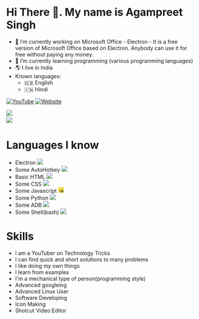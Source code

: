 
<h1>Hi There 👋. My name is Agampreet Singh</h1>

- 🔭 I’m currently working on Microsoft Office - Electron - It is a free version of Microsoft Office based on Electron. Anybody can use it for free without paying any money.
- 🌱 I’m currently learning programming (various programming languages)
- 🌎 I live in India
- Known languages:
  - 🇬🇧 English
  - 🇮🇳 Hindi

[![YouTube](https://img.shields.io/badge/YouTube_Channel-Visit-red?style=for-the-badge)](https://bit.ly/agamtechtricks)
[![Website](https://img.shields.io/badge/Website-Visit-1c1c1c?style=for-the-badge)](https://agam778.github.io)
<br />
<p><img src="https://github-readme-stats.vercel.app/api?username=agam778&show_icons=true&theme=dark&icon_color=eee"><br /><img src="https://github-readme-stats.vercel.app/api/top-langs/?username=agam778&theme=dark&hide_langs_below=1-"></p>

# Languages I know
- Electron <img height="15" src="https://upload.wikimedia.org/wikipedia/commons/9/91/Electron_Software_Framework_Logo.svg">
- Some AutoHotkey <img height="15" src="https://upload.wikimedia.org/wikipedia/commons/5/5e/Modern_AutoHotkey_Logo_%28no_text%29.svg">
- Basic HTML <img height="15" src="https://www.w3.org/html/logo/downloads/HTML5_Badge_512.png">
- Some CSS <img height="15" src="https://cdn.345tool.com/public/logos/css-formatter-logo.png">
- Some Javascript <img height="15" src="https://raw.githubusercontent.com/github/explore/80688e429a7d4ef2fca1e82350fe8e3517d3494d/topics/javascript/javascript.png">
- Some Python <img height="15" src="https://upload.wikimedia.org/wikipedia/commons/c/c3/Python-logo-notext.svg">
- Some ADB <img height="15" src="https://upload.wikimedia.org/wikipedia/commons/8/82/Android_logo_2019.svg">
- Some Shell(bash) <img height="15" src="https://upload.wikimedia.org/wikipedia/commons/thumb/4/4b/Bash_Logo_Colored.svg/1024px-Bash_Logo_Colored.svg.png">


# Skills
- I am a YouTuber on Technology Tricks
- I can find quick and short solutions to many problems
- I like doing my own things
- I learn from examples
- I'm a mechanical type of person(programming style)
- Advanced googleing
- Advanced Linux User
- Software Developing
- Icon Making
- Shotcut Video Editor
